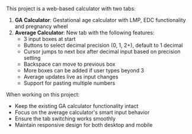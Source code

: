 <!-- Use this file to provide workspace-specific custom instructions to Copilot. For more details, visit https://code.visualstudio.com/docs/copilot/copilot-customization#_use-a-githubcopilotinstructionsmd-file -->

This project is a web-based calculator with two tabs:

1. **GA Calculator**: Gestational age calculator with LMP, EDC functionality and pregnancy wheel
2. **Average Calculator**: New tab with the following features:
   - 3 input boxes at start
   - Buttons to select decimal precision (0, 1, 2+), default to 1 decimal
   - Cursor jumps to next box after decimal input based on precision setting
   - Backspace can move to previous box
   - More boxes can be added if user types beyond 3
   - Average updates live as input changes
   - Support for pasting multiple numbers

When working on this project:
- Keep the existing GA calculator functionality intact
- Focus on the average calculator's smart input behavior
- Ensure the tab switching works smoothly
- Maintain responsive design for both desktop and mobile
